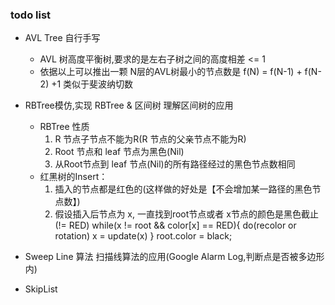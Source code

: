 ### todo list
* AVL Tree 自行手写
    * AVL 树高度平衡树,要求的是左右子树之间的高度相差 <= 1
    * 依据以上可以推出一颗 N层的AVL树最小的节点数是 f(N) = f(N-1) + f(N-2) +1 类似于斐波纳切数
* RBTree模仿,实现 RBTree & 区间树 理解区间树的应用
    * RBTree 性质
        1. R 节点子节点不能为R(R 节点的父亲节点不能为R)
        2.  Root 节点和 leaf 节点为黑色(Nil) 
        3.  从Root节点到 leaf 节点(Nil)的所有路径经过的黑色节点数相同
    * 红黑树的Insert：
        1. 插入的节点都是红色的(这样做的好处是【不会增加某一路径的黑色节点数】)
        2. 假设插入后节点为 x, 一直找到root节点或者 x节点的颜色是黑色截止(!= RED) 
        while(x != root && color[x] == RED){
            do(recolor or rotation)
            x = update(x)
        }
        root.color = black;
        
* Sweep Line 算法 扫描线算法的应用(Google Alarm Log,判断点是否被多边形内)
* SkipList